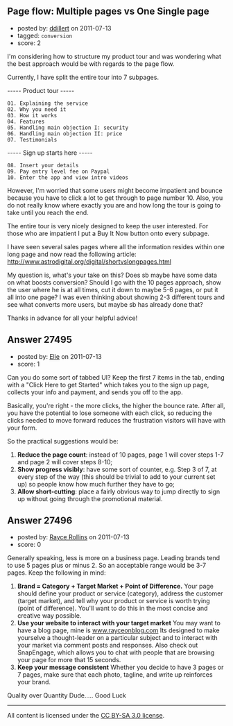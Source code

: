 ## Page flow: Multiple pages vs One Single page

- posted by: [ddillert](https://stackexchange.com/users/-1/11949-ddillert) on 2011-07-13
- tagged: `conversion`
- score: 2

I'm considering how to structure my product tour and was wondering what the best approach would be with regards to the page flow.

Currently, I have split the entire tour into 7 subpages.


----- Product tour -----
   

 

    01. Explaining the service
    02. Why you need it
    03. How it works
    04. Features
    05. Handling main objection I: security
    06. Handling main objection II: price
    07. Testimonials

----- Sign up starts here -----

    08. Insert your details
    09. Pay entry level fee on Paypal
    10. Enter the app and view intro videos

However, I'm worried that some users might become impatient and bounce because you have to click a lot to get through to page number 10. Also, you do not really know where exactly you are and how long the tour is going to take until you reach the end.

The entire tour is very nicely designed to keep the user interested. For those who are impatient I put a Buy It Now button onto every subpage.

I have seen several sales pages where all the information resides within one long page and now read the following article: http://www.astrodigital.org/digital/shortvslongpages.html

My question is, what's your take on this? Does sb maybe have some data on what boosts conversion? Should I go with the 10 pages approach, show the user where he is at all times, cut it down to maybe 5-6 pages, or put it all into one page? I was even thinking about showing 2-3 different tours and see what converts more users, but maybe sb has already done that?

Thanks in advance for all your helpful advice!


## Answer 27495

- posted by: [Elie](https://stackexchange.com/users/-1/1752-elie) on 2011-07-13
- score: 1

Can you do some sort of tabbed UI? Keep the first 7 items in the tab, ending with a "Click Here to get Started" which takes you to the sign up page, collects your info and payment, and sends you off to the app.

Basically, you're right - the more clicks, the higher the bounce rate. After all, you have the potential to lose someone with each click, so reducing the clicks needed to move forward reduces the frustration visitors will have with your form. 

So the practical suggestions would be:

 1. **Reduce the page count**: instead of 10 pages, page 1 will cover steps 1-7 and page 2 will cover steps 8-10;
 2. **Show progress visibly**: have some sort of counter, e.g. Step 3 of 7, at every step of the way (this should be trivial to add to your current set up) so people know how much further they have to go;
 3. **Allow short-cutting**: place a fairly obvious way to jump directly to sign up without going through the promotional material.


## Answer 27496

- posted by: [Rayce Rollins](https://stackexchange.com/users/-1/11790-rayce-rollins) on 2011-07-13
- score: 0

Generally speaking, less is more on a business page. Leading brands tend to use 5 pages plus or minus 2. So an acceptable range would be 3-7 pages. Keep the following in mind:

 1. **Brand = Category + Target Market + Point of Difference.** Your page should define your product or service (category), address the customer (target market), and tell why your product or service is worth trying (point of difference). You'll want to do this in the most concise and creative way possible. 
 2. **Use your website to interact with your target market** You may want to have a blog page, mine is www.rayceonblog.com Its designed to make yourselve a thought-leader on a particular subject and to interact with your market via comment posts and responses. Also check out SnapEngage, which allows you to chat with people that are browsing your page for more that 15 seconds. 
 3. **Keep your message consistent** Whether you decide to have 3 pages or 7 pages, make sure that each photo, tagline, and write up reinforces your brand. 

Quality over Quantity Dude..... Good Luck 



---

All content is licensed under the [CC BY-SA 3.0 license](https://creativecommons.org/licenses/by-sa/3.0/).
